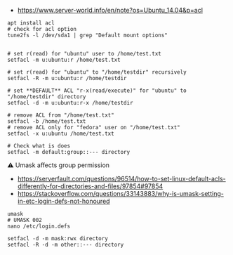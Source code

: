 * https://www.server-world.info/en/note?os=Ubuntu_14.04&p=acl

```shell
apt install acl
# check for acl option
tune2fs -l /dev/sda1 | grep "Default mount options"


# set r(read) for "ubuntu" user to /home/test.txt
setfacl -m u:ubuntu:r /home/test.txt

# set r(read) for "ubuntu" to "/home/testdir" recursively
setfacl -R -m u:ubuntu:r /home/testdir

# set **DEFAULT** ACL "r-x(read/execute)" for "ubuntu" to "/home/testdir" directory
setfacl -d -m u:ubuntu:r-x /home/testdir

# remove ACL from "/home/test.txt"
setfacl -b /home/test.txt
# remove ACL only for "fedora" user on "/home/test.txt"
setfacl -x u:ubuntu /home/test.txt

# Check what is does
setfacl -m default:group::--- directory
```

:warning: Umask affects group permission
* https://serverfault.com/questions/96514/how-to-set-linux-default-acls-differently-for-directories-and-files/97854#97854
* https://stackoverflow.com/questions/33143883/why-is-umask-setting-in-etc-login-defs-not-honoured
```shell
umask
# UMASK 002
nano /etc/login.defs
```
```
setfacl -d -m mask:rwx directory
setfacl -R -d -m other::--- directory
```

